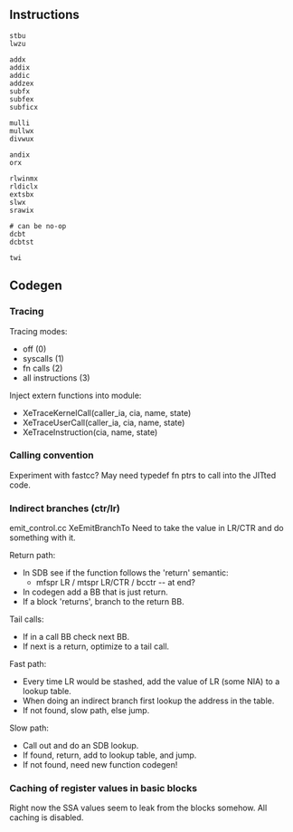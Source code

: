 ## Instructions

```
stbu
lwzu

addx
addix
addic
addzex
subfx
subfex
subficx

mulli
mullwx
divwux

andix
orx

rlwinmx
rldiclx
extsbx
slwx
srawix

# can be no-op
dcbt
dcbtst

twi

```

## Codegen

### Tracing

Tracing modes:
- off (0)
- syscalls (1)
- fn calls (2)
- all instructions (3)

Inject extern functions into module:
- XeTraceKernelCall(caller_ia, cia, name, state)
- XeTraceUserCall(caller_ia, cia, name, state)
- XeTraceInstruction(cia, name, state)

### Calling convention

Experiment with fastcc? May need typedef fn ptrs to call into the JITted code.

### Indirect branches (ctr/lr)

emit_control.cc XeEmitBranchTo
Need to take the value in LR/CTR and do something with it.

Return path:
- In SDB see if the function follows the 'return' semantic:
  - mfspr LR / mtspr LR/CTR / bcctr -- at end?
- In codegen add a BB that is just return.
- If a block 'returns', branch to the return BB.

Tail calls:
- If in a call BB check next BB.
- If next is a return, optimize to a tail call.

Fast path:
- Every time LR would be stashed, add the value of LR (some NIA) to a lookup
  table.
- When doing an indirect branch first lookup the address in the table.
- If not found, slow path, else jump.

Slow path:
- Call out and do an SDB lookup.
- If found, return, add to lookup table, and jump.
- If not found, need new function codegen!

### Caching of register values in basic blocks

Right now the SSA values seem to leak from the blocks somehow. All caching
is disabled.

```
